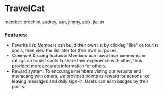 # TravelCat
 
member: prochini, audrey, sun, jimmy, alex, jia-an

### Features:
- Favorite list: Members can build their own list by clicking "like" on tourist spots, then view the list later for their own purposes.
- Comment & rating features: Members can leave their comments or ratings on tourist spots to share their experience with other, thus provided more accurate information for others.
- Reward system: To encourage members visting our website and interacting with others, we provided points as reward for actions like leaving messages and daily sign-in. Users can earn badges by their points.
